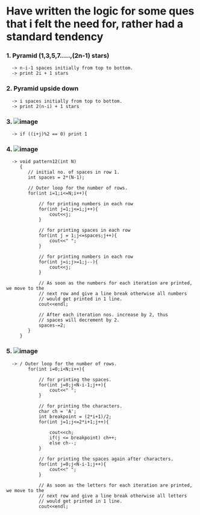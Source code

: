 # Have written the logic for some ques that i felt the need for, rather had a standard tendency

### 1. Pyramid (1,3,5,7.....,(2n-1) stars)
      -> n-i-1 spaces initially from top to bottom.
      -> print 2i + 1 stars
### 2. Pyramid upside down
      -> i spaces initially from top to bottom.
      -> print 2(n-i) + 1 stars
### 3. ![image](https://github.com/Aaditatgithub/Strivers-A2Z-DSA-Sheet/assets/131251920/513cb7c3-24c3-42d4-b70a-2430bb110ca6)
      -> if ((i+j)%2 == 0) print 1
### 4. ![image](https://github.com/Aaditatgithub/Strivers-A2Z-DSA-Sheet/assets/131251920/d397b441-b1b9-4762-bf1a-ddeabdb13dfd)
      -> void pattern12(int N)
         {
            // initial no. of spaces in row 1.
            int spaces = 2*(N-1);
            
            // Outer loop for the number of rows.
            for(int i=1;i<=N;i++){
                
                // for printing numbers in each row
                for(int j=1;j<=i;j++){
                    cout<<j;
                }
                
                // for printing spaces in each row
                for(int j = 1;j<=spaces;j++){
                    cout<<" ";
                }
                
                // for printing numbers in each row
                for(int j=i;j>=1;j--){
                    cout<<j;
                }
                
                // As soon as the numbers for each iteration are printed, we move to the
                // next row and give a line break otherwise all numbers
                // would get printed in 1 line.
                cout<<endl;
                
                // After each iteration nos. increase by 2, thus
                // spaces will decrement by 2.
                spaces-=2;
            }
         }

### 5. ![image](https://github.com/Aaditatgithub/Strivers-A2Z-DSA-Sheet/assets/131251920/cff31f48-0875-458b-b194-d14452d49cb4)
      -> / Outer loop for the number of rows.
            for(int i=0;i<N;i++){
                
                // for printing the spaces.
                for(int j=0;j<N-i-1;j++){
                    cout<<" ";
                }
                
                // for printing the characters.
                char ch = 'A';
                int breakpoint = (2*i+1)/2;
                for(int j=1;j<=2*i+1;j++){
                    
                    cout<<ch;
                    if(j <= breakpoint) ch++;
                    else ch--;
                }
                
                // for printing the spaces again after characters.
                for(int j=0;j<N-i-1;j++){
                    cout<<" ";
                }
                
                // As soon as the letters for each iteration are printed, we move to the
                // next row and give a line break otherwise all letters
                // would get printed in 1 line.
                cout<<endl;
